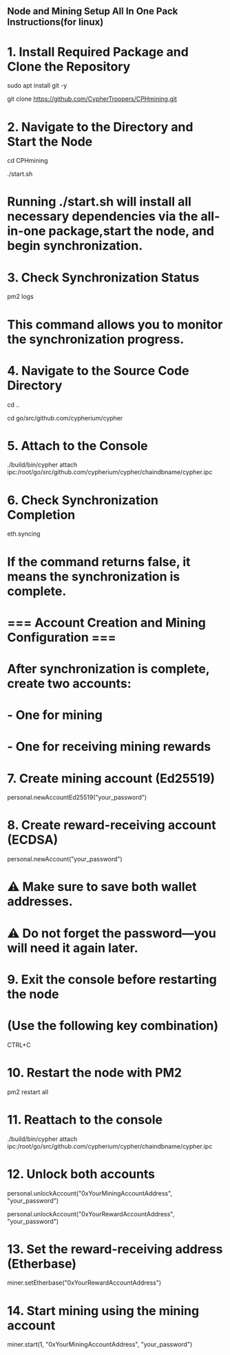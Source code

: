 ## Node and Mining Setup All In One Pack Instructions(for linux)

# 1. Install Required Package and Clone the Repository
sudo apt install git -y

git clone https://github.com/CypherTroopers/CPHmining.git

# 2. Navigate to the Directory and Start the Node
cd CPHmining

./start.sh
# Running ./start.sh will install all necessary dependencies via the all-in-one package,start the node, and begin synchronization.

# 3. Check Synchronization Status
pm2 logs
# This command allows you to monitor the synchronization progress.

# 4. Navigate to the Source Code Directory
cd ..

cd go/src/github.com/cypherium/cypher

# 5. Attach to the Console
./build/bin/cypher attach ipc:/root/go/src/github.com/cypherium/cypher/chaindbname/cypher.ipc

# 6. Check Synchronization Completion
eth.syncing
# If the command returns false, it means the synchronization is complete.

# === Account Creation and Mining Configuration ===

# After synchronization is complete, create two accounts:
# - One for mining
# - One for receiving mining rewards

# 7. Create mining account (Ed25519)
personal.newAccountEd25519("your_password")

# 8. Create reward-receiving account (ECDSA)
personal.newAccount("your_password")

# ⚠️ Make sure to save both wallet addresses.
# ⚠️ Do not forget the password—you will need it again later.

# 9. Exit the console before restarting the node
# (Use the following key combination)
CTRL+C

# 10. Restart the node with PM2
pm2 restart all

# 11. Reattach to the console
./build/bin/cypher attach ipc:/root/go/src/github.com/cypherium/cypher/chaindbname/cypher.ipc

# 12. Unlock both accounts
personal.unlockAccount("0xYourMiningAccountAddress", "your_password")

personal.unlockAccount("0xYourRewardAccountAddress", "your_password")

# 13. Set the reward-receiving address (Etherbase)
miner.setEtherbase("0xYourRewardAccountAddress")

# 14. Start mining using the mining account
miner.start(1, "0xYourMiningAccountAddress", "your_password")
